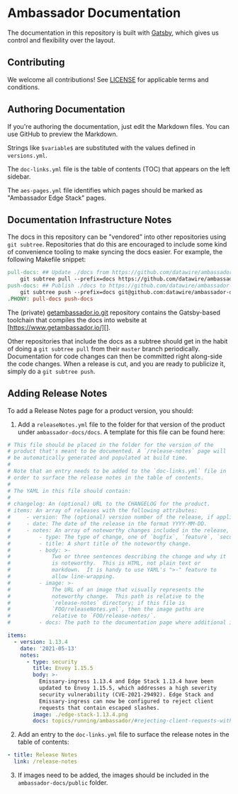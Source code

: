 # Ambassador Documentation

The documentation in this repository is built with [Gatsby](https://www.gatsbyjs.com/), which gives us control and flexibility over the layout.

## Contributing

We welcome all contributions! See [LICENSE](https://raw.githubusercontent.com/datawire/ambassador-docs/master/LICENSE) for applicable terms and conditions.

## Authoring Documentation

If you're authoring the documentation, just edit the Markdown files. You can use GitHub to preview the Markdown.

Strings like `$variable$` are substituted with the values defined in `versions.yml`.

The `doc-links.yml` file is the table of contents (TOC) that appears on the left sidebar.

The `aes-pages.yml` file identifies which pages should be marked as "Ambassador Edge Stack" pages.

## Documentation Infrastructure Notes

The docs in this repository can be "vendored" into other repositories using `git subtree`.
Repositories that do this are encouraged to include some kind of convenience tooling to make syncing the docs easier. For example, the
following Makefile snippet:

```Makefile
pull-docs: ## Update ./docs from https://github.com/datawire/ambassador-docs
	git subtree pull --prefix=docs https://github.com/datawire/ambassador-docs.git master
push-docs: ## Publish ./docs to https://github.com/datawire/ambassador-docs
	git subtree push --prefix=docs git@github.com:datawire/ambassador-docs.git master
.PHONY: pull-docs push-docs
```

The (private) [getambassador.io.git][] repository contains the Gatsby-based toolchain that compiles the docs into website at [https://www.getambassador.io/][].

Other repositories that include the docs as a subtree should get in the habit of doing a `git subtree pull` from their `master` branch
periodically. Documentation for code changes can then be committed right along-side the code changes. When a release is cut, and you are
ready to publicize it, simply do a `git subtree push`.

[ambassador-docs.git]: https://github.com/datawire/ambassador-docs
[getambassador.io.git]: https://github.com/datawire/getambassador.io
[https://www.getambassador.io/]: https://www.getambassador.io/

## Adding Release Notes

To add a Release Notes page for a product version, you should:

1. Add a `releaseNotes.yml` file to the folder for that version of the product under `ambassador-docs/docs`. A template for this file can be found here:

```yaml
# This file should be placed in the folder for the version of the
# product that's meant to be documented. A `/release-notes` page will
# be automatically generated and populated at build time.
#
# Note that an entry needs to be added to the `doc-links.yml` file in
# order to surface the release notes in the table of contents.
#
# The YAML in this file should contain:
#
# changelog: An (optional) URL to the CHANGELOG for the product.
# items: An array of releases with the following attributes:
#     - version: The (optional) version number of the release, if applicable.
#     - date: The date of the release in the format YYYY-MM-DD.
#     - notes: An array of noteworthy changes included in the release, each having the following attributes:
#         - type: The type of change, one of `bugfix`, `feature`, `security` or `change`.
#         - title: A short title of the noteworthy change.
#         - body: >-
#             Two or three sentences describing the change and why it
#             is noteworthy.  This is HTML, not plain text or
#             markdown.  It is handy to use YAML's ">-" feature to
#             allow line-wrapping.
#         - image: >-
#             The URL of an image that visually represents the
#             noteworthy change.  This path is relative to the
#             `release-notes` directory; if this file is
#             `FOO/releaseNotes.yml`, then the image paths are
#             relative to `FOO/release-notes/`.
#         - docs: The path to the documentation page where additional information can be found.

items:
  - version: 1.13.4
    date: '2021-05-13'
    notes:
      - type: security
        title: Envoy 1.15.5
        body: >-
          Emissary-ingress 1.13.4 and Edge Stack 1.13.4 have been
          updated to Envoy 1.15.5, which addresses a high severity
          security vulnerability (CVE-2021-29492). Edge Stack and
          Emissary-ingress can now be configured to reject client
          requests that contain escaped slashes.
        image: ./edge-stack-1.13.4.png
        docs: topics/running/ambassador/#rejecting-client-requests-with-escaped-slashes
```

2. Add an entry to the `doc-links.yml` file to surface the release notes in the table of contents:

```yaml
- title: Release Notes
  link: /release-notes
```

3. If images need to be added, the images should be included in the `ambassador-docs/public` folder.
